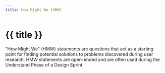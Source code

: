 ```yaml
---
title: How Might We (HMW)
---
```


# {{ title }}
"How Might We" (HMW) statements are questions that act as a starting point for finding potential solutions to problems discovered during user research. HMW statements are open-ended and are often used during the Understand Phase of a Design Sprint.
